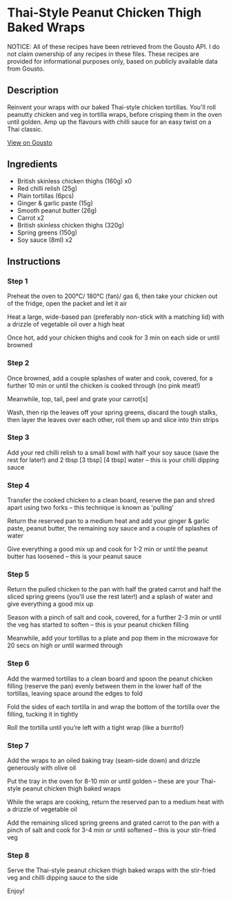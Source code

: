 # Thai-Style Peanut Chicken Thigh Baked Wraps

NOTICE: All of these recipes have been retrieved from the Gousto API. I do not claim ownership of any recipes in these files. These recipes are provided for informational purposes only, based on publicly available data from Gousto.

## Description

Reinvent your wraps with our baked Thai-style chicken tortillas. You'll roll peanutty chicken and veg in tortilla wraps, before crisping them in the oven until golden. Amp up the flavours with chilli sauce for an easy twist on a Thai classic. 

[View on Gousto](https://www.gousto.co.uk/recipes/cookbook/thai-style-peanut-chicken-baked-spring-rolls)

## Ingredients

- British skinless chicken thighs (160g) x0
- Red chilli relish (25g)
- Plain tortillas (6pcs)
- Ginger & garlic paste (15g)
- Smooth peanut butter (26g)
- Carrot x2
- British skinless chicken thighs (320g)
- Spring greens (150g)
- Soy sauce (8ml) x2

## Instructions


### Step 1

Preheat the oven to 200°C/ 180°C (fan)/ gas 6, then take your chicken out of the fridge, open the packet and let it air

Heat a large, wide-based pan (preferably non-stick with a matching lid) with a drizzle of vegetable oil over a high heat

Once hot, add your chicken thighs and cook for 3 min on each side or until browned


### Step 2

Once browned, add a couple splashes of water and cook, covered, for a further 10 min or until the chicken is cooked through (no pink meat!)

Meanwhile, top, tail, peel and grate your carrot[s]

Wash, then rip the leaves off your spring greens, discard the tough stalks, then layer the leaves over each other, roll them up and slice into thin strips


### Step 3

Add your red chilli relish to a small bowl with half your soy sauce (save the rest for later!) and 2 tbsp <span class="text-purple">[3 tbsp]</span> <span class="text-danger">[4 tbsp]</span> water – this is your chilli dipping sauce


### Step 4

Transfer the cooked chicken to a clean board, reserve the pan and shred apart using two forks – this technique is known as 'pulling'

Return the reserved pan to a medium heat and add your ginger & garlic paste, peanut butter, the remaining soy sauce and a couple of splashes of water

Give everything a good mix up and cook for 1-2 min or until the peanut butter has loosened – this is your peanut sauce


### Step 5

Return the pulled chicken to the pan with half the grated carrot and half the sliced spring greens (you'll use the rest later!) and a splash of water and give everything a good mix up

Season with a pinch of salt and cook, covered, for a further 2-3 min or until the veg has started to soften – this is your peanut chicken filling

Meanwhile, add your tortillas to a plate and pop them in the microwave for 20 secs on high or until warmed through


### Step 6

Add the warmed tortillas to a clean board and spoon the peanut chicken filling (reserve the pan) evenly between them in the lower half of the tortillas, leaving space around the edges to fold

Fold the sides of each tortilla in and wrap the bottom of the tortilla over the filling, tucking it in tightly

Roll the tortilla until you’re left with a tight wrap (like a burrito!)


### Step 7

Add the wraps to an oiled baking tray (seam-side down) and drizzle generously with olive oil

Put the tray in the oven for 8-10 min or until golden – these are your Thai-style peanut chicken thigh baked wraps

While the wraps are cooking, return the reserved pan to a medium heat with a drizzle of vegetable oil

Add the remaining sliced spring greens and grated carrot to the pan with a pinch of salt and cook for 3-4 min or until softened – this is your stir-fried veg

### Step 8

Serve the Thai-style peanut chicken thigh baked wraps with the stir-fried veg and chilli dipping sauce to the side

Enjoy!

